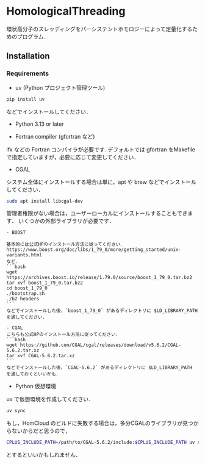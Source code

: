 # HomologicalThreading
環状高分子のスレッディングをパーシステントホモロジーによって定量化するためのプログラム．

## Installation
### Requirements
- uv (Python プロジェクト管理ツール)
```bash
pip install uv
```
などでインストールしてください．

- Python 3.13 or later

- Fortran compiler (gfortran など)

ifx などの Fortran コンパイラが必要です.
デフォルトでは gfortran をMakefileで指定していますが，必要に応じて変更してください．

- CGAL 

システム全体にインストールする場合は単に，apt や brew などでインストールしてください．
```bash
sudo apt install libcgal-dev
```
管理者権限がない場合は，ユーザーローカルにインストールすることもできます．
いくつかの外部ライブラリが必要です．

    - BOOST

    基本的には公式HPのインストール方法に従ってください．
    https://www.boost.org/doc/libs/1_79_0/more/getting_started/unix-variants.html
    など．
    ```bash
    wget https://archives.boost.io/release/1.79.0/source/boost_1_79_0.tar.bz2
    tar xvf boost_1_79_0.tar.bz2
    cd boost_1_79_0
    ./bootstrap.sh 
    ./b2 headers
    ```
    などでインストールした後，`boost_1_79_0` があるディレクトリに $LD_LIBRARY_PATH を通してください．

    - CGAL
    こちらも公式HPのインストール方法に従ってください．
    ```bash
    wget https://github.com/CGAL/cgal/releases/download/v5.6.2/CGAL-5.6.2.tar.xz
    tar xvf CGAL-5.6.2.tar.xz
    ```
    などでインストールした後，`CGAL-5.6.2` があるディレクトリに $LD_LIBRARY_PATH を通しておくといいかも．

- Python 仮想環境

uv で仮想環境を作成してください．
```bash
uv sync
```
もし，HomCloud のビルドに失敗する場合は，多分CGALのライブラリが見つからないからだと思うので，
```bash
CPLUS_INCLUDE_PATH=/path/to/CGAL-5.6.2/include:$CPLUS_INCLUDE_PATH uv sync
```
とするといいかもしれません．
